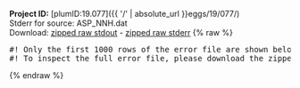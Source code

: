 **Project ID:** [plumID:19.077]({{ '/' | absolute_url }}eggs/19/077/)  
Stderr for source:  ASP_NNH.dat   
Download: [zipped raw stdout](ASP_NNH.dat.plumed.stdout.txt.zip) - [zipped raw stderr](ASP_NNH.dat.plumed.stderr.txt.zip) 
{% raw %}
<pre>
#! Only the first 1000 rows of the error file are shown below
#! To inspect the full error file, please download the zipped raw stderr file above
</pre>
{% endraw %}
